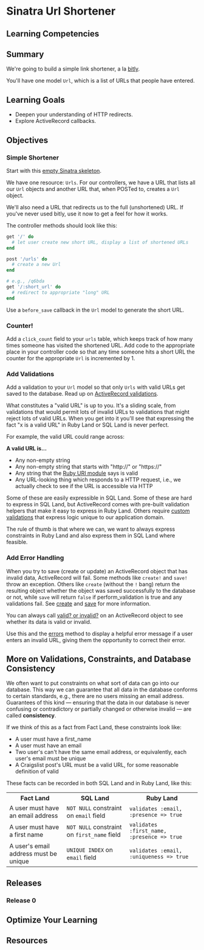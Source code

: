 # Sinatra Url Shortener

## Learning Competencies

## Summary

 We're going to build a simple link shortener, a la [bitly](http://bitly.com/).

You'll have one model `Url`, which is a list of URLs that people have entered.

## Learning Goals

- Deepen your understanding of HTTP redirects.
- Explore ActiveRecord callbacks.

## Objectives

### Simple Shortener

Start with this [empty Sinatra skeleton](http://cl.ly/2n3D2V0R0L2f).

We have one resource: `Urls`.  For our controllers, we have a URL that lists all our `Url` objects and another URL that, when POSTed to, creates a `Url` object.

We'll also need a URL that redirects us to the full (unshortened) URL.  If you've never used bitly, use it now to get a feel for how it works.

The controller methods should look like this:

```ruby
get '/' do
  # let user create new short URL, display a list of shortened URLs
end

post '/urls' do
  # create a new Url
end

# e.g., /q6bda
get '/:short_url' do
  # redirect to appropriate "long" URL
end
```

Use a `before_save` callback in the `Url` model to generate the short URL.

### Counter!

Add a `click_count` field to your `urls` table, which keeps track of how many times someone has visited the shortened URL.  Add code to the appropriate place in your controller code so that any time someone hits a short URL the counter for the appropriate `Url` is incremented by 1.

### Add Validations

Add a validation to your `Url` model so that only `Urls` with valid URLs get saved to the database.  Read up on [ActiveRecord validations](http://guides.rubyonrails.org/active_record_validations.html).

What constitutes a "valid URL" is up to you.  It's a sliding scale, from validations that would permit lots of invalid URLs to validations that might reject lots of valid URLs.  When you get into it you'll see that expressing the fact "x is a valid URL" in Ruby Land or SQL Land is never perfect.

For example, the valid URL could range across:

**A valid URL is...**

* Any non-empty string
* Any non-empty string that starts with "http://" or "https://"
* Any string that the [Ruby URI module](http://www.ruby-doc.org/stdlib-1.9.3/libdoc/uri/rdoc/URI.html) says is valid
* Any URL-looking thing which responds to a HTTP request, i.e., we actually check to see if the URL is accessible via HTTP

Some of these are easily expressible in SQL Land.  Some of these are hard to express in SQL Land, but ActiveRecord comes with pre-built validation helpers that make it easy to express in Ruby Land.  Others require [custom validations](http://guides.rubyonrails.org/active_record_validations.html#performing-custom-validations) that express logic unique to our application domain.

The rule of thumb is that where we can, we want to always express constraints in Ruby Land and also express them in SQL Land where feasible.

### Add Error Handling

When you try to save (create or update) an ActiveRecord object that has invalid data, ActiveRecord will fail.  Some methods like `create!` and `save!` throw an exception.  Others like `create`  (without the `!` bang) return the  resulting object whether the object was saved successfully to the database or not, while `save` will return `false` if perform_validation is true and any validations fail.  See [create](http://apidock.com/rails/ActiveRecord/Base/create/class) and [save](http://apidock.com/rails/ActiveRecord/Base/save) for more information.

You can always call [valid? or invalid?](http://guides.rubyonrails.org/active_record_validations.html#valid-questionmark-and-invalid-questionmark) on an ActiveRecord object to see whether its data is valid or invalid.

Use this and the [errors](http://guides.rubyonrails.org/active_record_validations.html#validations-overview-errors) method to display a helpful error message if a user enters an invalid URL, giving them the opportunity to correct their error.

## More on Validations, Constraints, and Database Consistency

We often want to put constraints on what sort of data can go into our database.  This way we can guarantee that all data in the database conforms to certain standards, e.g., there are no users missing an email address.  Guarantees of this kind &mdash; ensuring that the data in our database is never confusing or contradictory or partially changed or otherwise invalid &mdash; are called **consistency**.

If we think of this as a fact from Fact Land, these constraints look like:

* A user must have a first_name
* A user must have an email
* Two user's can't have the same email address, or equivalently, each user's email must be unique
* A Craigslist post's URL must be a valid URL, for some reasonable definition of valid

These facts can be recorded in both SQL Land and in Ruby Land, like this:

<table class="table table-bordered table-striped">
  <tr>
    <th>Fact Land</th>
    <th>SQL Land</th>
    <th>Ruby Land</th>
  </tr>
  <tr>
    <td>A user must have an email address</td>
    <td><code>NOT NULL</code> constraint on <code>email</code> field</td>
    <td><code>validates :email, :presence => true</code></td>
  </tr>
  <tr>
    <td>A user must have a first name</td>
    <td><code>NOT NULL</code> constraint on <code>first_name</code> field</td>
    <td><code>validates :first_name, :presence => true</code></td>
  </tr>
  <tr>
    <td>A user's email address must be unique</td>
    <td><code>UNIQUE INDEX</code> on <code>email</code> field</td>
    <td><code>validates :email, :uniqueness => true</code></td>
  </tr>
</table>

## Releases
### Release 0

## Optimize Your Learning

## Resources
